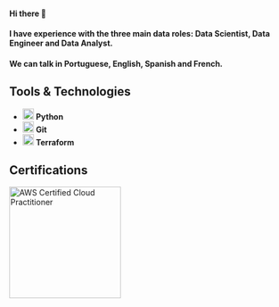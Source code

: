 #### Hi there 👋

#### I have experience with the three main data roles: Data Scientist, Data Engineer and Data Analyst.

#### We can talk in Portuguese, English, Spanish and French.

## Tools & Technologies

- <img src="https://img.shields.io/badge/-Python-3776AB?logo=python&logoColor=white&style=flat-square" alt="Python" width="20"/> **Python**
- <img src="https://img.shields.io/badge/-Git-F05032?logo=git&logoColor=white&style=flat-square" alt="Git" width="20"/> **Git**
- <img src="https://img.shields.io/badge/-Terraform-623CE4?logo=terraform&logoColor=white&style=flat-square" alt="Terraform" width="20"/> **Terraform**
  
## Certifications

<img src="https://images.credly.com/size/680x680/images/00634f82-b07f-4bbd-a6bb-53de397fc3a6/image.png" alt="AWS Certified Cloud Practitioner" width="200" />

